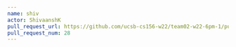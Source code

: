 ```yaml
---
name: shiv
actor: ShivaanshK
pull_request_url: https://github.com/ucsb-cs156-w22/team02-w22-6pm-1/pull/28
pull_request_num: 28
---
```

